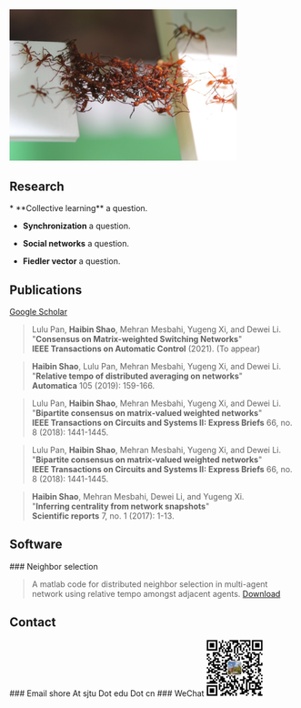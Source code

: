 <img src="./images/swarms-ants.jpeg" width="400"/>
<h2 id="Research">Research</h2>
* **Collective learning** a question.  

* **Synchronization** a question.  

* **Social networks** a question.

* **Fiedler vector** a question.

<h2 id="Publications">Publications</h2>

<a href="https://scholar.google.com/citations?user=Q6qFeu4AAAAJ&hl=en">Google Scholar</a>   

> Lulu Pan, **Haibin Shao**, Mehran Mesbahi, Yugeng Xi, and Dewei Li.
>  "**Consensus on Matrix-weighted Switching Networks**"   
>  **IEEE Transactions on Automatic Control** (2021). (To appear)

> **Haibin Shao**, Lulu Pan, Mehran Mesbahi, Yugeng Xi, and Dewei Li.   
>  "**Relative tempo of distributed averaging on networks**"   
>  **Automatica** 105 (2019): 159-166.  

> Lulu Pan, **Haibin Shao**, Mehran Mesbahi, Yugeng Xi, and Dewei Li.   
> "**Bipartite consensus on matrix-valued weighted networks**"   
>  **IEEE Transactions on Circuits and Systems II: Express Briefs** 66, no. 8 (2018): 1441-1445.  

> Lulu Pan, **Haibin Shao**, Mehran Mesbahi, Yugeng Xi, and Dewei Li.   
> "**Bipartite consensus on matrix-valued weighted networks**"   
>  **IEEE Transactions on Circuits and Systems II: Express Briefs** 66, no. 8 (2018): 1441-1445.  

> **Haibin Shao**, Mehran Mesbahi, Dewei Li, and Yugeng Xi.   
> "**Inferring centrality from network snapshots**"   
> **Scientific reports** 7, no. 1 (2017): 1-13.  

<h2 id="Software">Software</h2>
### Neighbor selection

> A matlab code for distributed neighbor selection in multi-agent network using relative tempo amongst adjacent agents. [Download](./codes/neighbor-selection/main.zip)

<h2 id="Contact">Contact</h2>
### Email
shore At sjtu Dot edu Dot cn
### WeChat
<img src="./images/qr.png" width="100" height="100"/>
